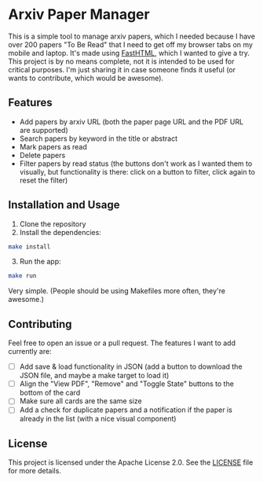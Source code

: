 # Arxiv Paper Manager

This is a simple tool to manage arxiv papers, which I needed because I have over 200 papers "To Be Read" that I need to get off my browser tabs on my mobile and laptop. It's made using [FastHTML](https://github.com/AnswerDotAI/fasthtml), which I wanted to give a try. This project is by no means complete, not it is intended to be used for critical purposes. I'm just sharing it in case someone finds it useful (or wants to contribute, which would be awesome).

## Features

- Add papers by arxiv URL (both the paper page URL and the PDF URL are supported)
- Search papers by keyword in the title or abstract
- Mark papers as read
- Delete papers
- Filter papers by read status (the buttons don't work as I wanted them to visually, but functionality is there: click on a button to filter, click again to reset the filter)

## Installation and Usage

1. Clone the repository
2. Install the dependencies:
```bash
make install
```
3. Run the app:
```bash
make run
```

Very simple. (People should be using Makefiles more often, they're awesome.)

## Contributing

Feel free to open an issue or a pull request. The features I want to add currently are:

- [ ] Add save & load functionality in JSON (add a button to download the JSON file, and maybe a make target to load it)
- [ ] Align the "View PDF", "Remove" and "Toggle State" buttons to the bottom of the card
- [ ] Make sure all cards are the same size
- [ ] Add a check for duplicate papers and a notification if the paper is already in the list (with a nice visual component)

## License

This project is licensed under the Apache License 2.0. See the [LICENSE](LICENSE) file for more details.
